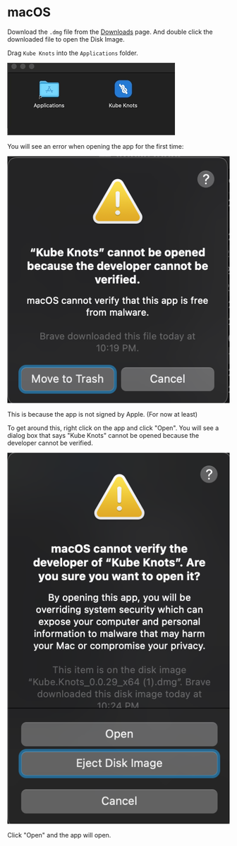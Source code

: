 # macOS

Download the `.dmg` file from the [Downloads](/downloads) page. And double click the downloaded file to open the Disk Image.

Drag `Kube Knots` into the `Applications` folder.

![Install App](./img/macos-install-app.gif)

You will see an error when opening the app for the first time:

![App First Open Error](./img/macos-first-open-error.png)

This is because the app is not signed by Apple. (For now at least)

To get around this, right click on the app and click "Open". You will see a dialog box that says "Kube Knots" cannot be opened because the developer cannot be verified.

![App Open Warning](./img/macos-second-open-warning.png)

Click "Open" and the app will open.
